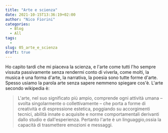 ```yaml
---
title: "Arte e scienza"
date: 2021-10-15T13:36:19+02:00
author: "Nico Fiorini"
categories: 
  - Blog
  - All
tags: 
  - 
slug: 05_arte_e_scienza
draft: true
---
```


Ho capito tardi che mi piaceva la scienza, e l'arte come tutti l'ho sempre vissuta 
passivamente senza rendermi conto di viverla, come molti, la musica è una forma d'arte,
la narrativa, la poesia sono tutte forme d'arte. Spesso usiamo la parola arte senza sapere
nemmeno spiegare cos'è. 
L'arte secondo wikipedia è: 

> L'arte, nel suo significato più ampio, comprende ogni attività umana
> – svolta singolarmente o collettivamente – che porta a forme di creatività 
> e di espressione estetica, poggiando su accorgimenti tecnici,
> abilità innate o acquisite e norme comportamentali derivanti dallo studio e dall'esperienza.
> Pertanto l'arte è un linguaggio,ossia la capacità di trasmettere emozioni e messaggi. 


